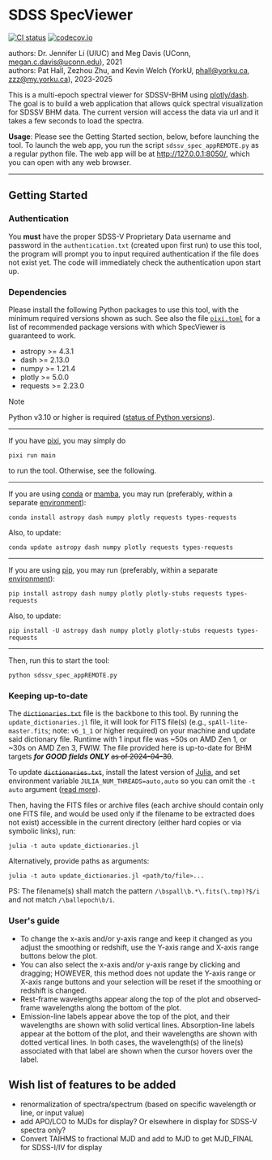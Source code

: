 # SDSS SpecViewer
[![CI status](https://github.com/Heptazhou/SDSS-SpecViewer/actions/workflows/CI.yml/badge.svg)](https://github.com/Heptazhou/SDSS-SpecViewer/actions/workflows/CI.yml)
[![codecov.io](https://codecov.io/gh/Heptazhou/SDSS-SpecViewer/branch/master/graph/badge.svg)](https://app.codecov.io/gh/Heptazhou/SDSS-SpecViewer)

authors: Dr. Jennifer Li (UIUC) and Meg Davis (UConn, <megan.c.davis@uconn.edu>), 2021 <br />
authors: Pat Hall, Zezhou Zhu, and Kevin Welch (YorkU, <phall@yorku.ca>, <zzz@my.yorku.ca>), 2023-2025

This is a multi-epoch spectral viewer for SDSSV-BHM using [plotly/dash](https://dash.plotly.com/). The goal is to build a web application that allows quick spectral visualization for SDSSV BHM data. The current version will access the data via url and it takes a few seconds to load the spectra.

**Usage**: Please see the Getting Started section, below, before launching the tool. To launch the web app, you run the script `sdssv_spec_appREMOTE.py` as a regular python file. The web app will be at <http://127.0.0.1:8050/>, which you can open with any web browser.

*****
## Getting Started

### Authentication

You **must** have the proper SDSS-V Proprietary Data username and password in the `authentication.txt` (created upon first run) to use this tool, the program will prompt you to input required authentication if the file does not exist yet. The code will immediately check the authentication upon start up.

### Dependencies
Please install the following Python packages to use this tool, with the minimum required versions shown as such. See also the file [`pixi.toml`](pixi.toml) for a list of recommended package versions with which SpecViewer is guaranteed to work.
- astropy  >= 4.3.1
- dash     >= 2.13.0
- numpy    >= 1.21.4
- plotly   >= 5.0.0
- requests >= 2.23.0

> [!NOTE]
> Python v3.10 or higher is required ([status of Python versions](https://devguide.python.org/versions/)).

*****
If you have [pixi](https://pixi.sh/latest/), you may simply do
```shell
pixi run main
```
to run the tool. Otherwise, see the following.

*****
If you are using [conda](https://docs.conda.io/) or [mamba](https://mamba.readthedocs.io/), you may run (preferably, within a separate [environment](https://docs.conda.io/projects/conda/en/latest/user-guide/getting-started.html#creating-environments)):
```shell
conda install astropy dash numpy plotly requests types-requests
```
Also, to update:
```shell
conda update astropy dash numpy plotly requests types-requests
```

*****
If you are using [pip](https://pip.pypa.io/), you may run (preferably, within a separate [environment](https://packaging.python.org/en/latest/tutorials/installing-packages/#creating-virtual-environments)):
```shell
pip install astropy dash numpy plotly plotly-stubs requests types-requests
```
Also, to update:
```shell
pip install -U astropy dash numpy plotly plotly-stubs requests types-requests
```

*****
Then, run this to start the tool:
```shell
python sdssv_spec_appREMOTE.py
```


### Keeping up-to-date

The ~~`dictionaries.txt`~~ file is the backbone to this tool. By running the `update_dictionaries.jl` file, it will look for FITS file(s) (e.g., `spAll-lite-master.fits`; note: `v6_1_1` or higher required) on your machine and update said dictionary file. Runtime with 1 input file was ~50s on AMD Zen 1, or ~30s on AMD Zen 3, FWIW. The file provided here is up-to-date for BHM targets ***for GOOD fields ONLY*** ~~as of 2024-04-30~~.

To update ~~`dictionaries.txt`~~, install the latest version of [Julia](https://julialang.org/), and set environment variable `JULIA_NUM_THREADS=auto,auto` so you can omit the `-t auto` argument ([read more](https://docs.julialang.org/en/v1/manual/multi-threading/)).

Then, having the FITS files or archive files (each archive should contain only one FITS file, and would be used only if the filename to be extracted does not exist) accessible in the current directory (either hard copies or via symbolic links), run:
```shell
julia -t auto update_dictionaries.jl
```
Alternatively, provide paths as arguments:
```shell
julia -t auto update_dictionaries.jl <path/to/file>...
```
PS: The filename(s) shall match the pattern `/\bspall\b.*\.fits(\.tmp)?$/i` and not match `/\ballepoch\b/i`.


### User's guide
- To change the x-axis and/or y-axis range and keep it changed as you adjust the smoothing or redshift, use the Y-axis range and X-axis range buttons below the plot.
- You can also select the x-axis and/or y-axis range by clicking and dragging; HOWEVER, this method does not update the Y-axis range or X-axis range buttons and your selection will be reset if the smoothing or redshift is changed.
- Rest-frame wavelengths appear along the top of the plot and observed-frame wavelengths along the bottom of the plot.
- Emission-line labels appear above the top of the plot, and their wavelengths are shown with solid vertical lines. Absorption-line labels appear at the bottom of the plot, and their wavelengths are shown with dotted vertical lines. In both cases, the wavelength(s) of the line(s) associated with that label are shown when the cursor hovers over the label.


## Wish list of features to be added
- renormalization of spectra/spectrum (based on specific wavelength or line, or input value)
- add APO/LCO to MJDs for display? Or elsewhere in display for SDSS-V spectra only?
- Convert TAIHMS to fractional MJD and add to MJD to get MJD_FINAL for SDSS-I/IV for display
